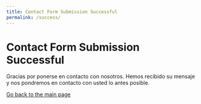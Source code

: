 ```yaml
---
title: Contact Form Submission Successful
permalink: /success/
---
```


# Contact Form Submission Successful

Gracias por ponerse en contacto con nosotros. Hemos recibido su mensaje y nos pondremos en contacto con usted lo antes posible.

[Go back to the main page](/)
